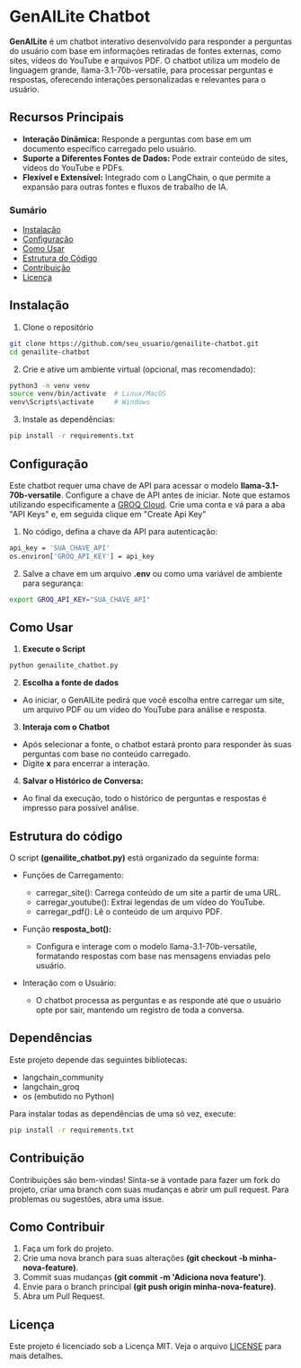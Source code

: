 # GenAILite Chatbot
**GenAILite** é um chatbot interativo desenvolvido para responder a perguntas do usuário com base em informações retiradas de fontes externas, como sites, vídeos do YouTube e arquivos PDF. O chatbot utiliza um modelo de linguagem grande, llama-3.1-70b-versatile, para processar perguntas e respostas, oferecendo interações personalizadas e relevantes para o usuário.

## Recursos Principais
- **Interação Dinâmica:** Responde a perguntas com base em um documento específico carregado pelo usuário.
- **Suporte a Diferentes Fontes de Dados:** Pode extrair conteúdo de sites, vídeos do YouTube e PDFs.
- **Flexível e Extensível:** Integrado com o LangChain, o que permite a expansão para outras fontes e fluxos de trabalho de IA.

### Sumário
- [Instalação](https://github.com/victorfl-c/genailite-chatbot/edit/main/README.md#instala%C3%A7%C3%A3o)
- [Configuração](Configuração)
- [Como Usar](ComoUsar)
- [Estrutura do Código](Estrutura_do_codigo)
- [Contribuição](contribuição)
- [Licença](licença)

## Instalação

1. Clone o repositório

```bash
git clone https://github.com/seu_usuario/genailite-chatbot.git
cd genailite-chatbot
```

2. Crie e ative um ambiente virtual (opcional, mas recomendado):

```bash
python3 -m venv venv
source venv/bin/activate  # Linux/MacOS
venv\Scripts\activate     # Windows
```
3. Instale as dependências:

```bash
pip install -r requirements.txt
```
## Configuração
Este chatbot requer uma chave de API para acessar o modelo **llama-3.1-70b-versatile**. Configure a chave de API antes de iniciar.
Note que estamos utilizando especificamente a [GROQ Cloud](https://console.groq.com/playground).
Crie uma conta e vá para a aba "API Keys" e, em seguida clique em "Create Api Key"

1. No código, defina a chave da API para autenticação:

```bash
api_key = 'SUA_CHAVE_API'
os.environ['GROQ_API_KEY'] = api_key
```
2. Salve a chave em um arquivo **.env** ou como uma variável de ambiente para segurança:

```bash
export GROQ_API_KEY="SUA_CHAVE_API"
```

## Como Usar

1. **Execute o Script**

```bash
python genailite_chatbot.py
```

2. **Escolha a fonte de dados**

  - Ao iniciar, o GenAILite pedirá que você escolha entre carregar um site, um arquivo PDF ou um vídeo do YouTube para análise e resposta.

3. **Interaja com o Chatbot**

  - Após selecionar a fonte, o chatbot estará pronto para responder às suas perguntas com base no conteúdo carregado.
  - Digite **x** para encerrar a interação.

4. **Salvar o Histórico de Conversa:**

  - Ao final da execução, todo o histórico de perguntas e respostas é impresso para possível análise.

## Estrutura do código
O script **(genailite_chatbot.py)** está organizado da seguinte forma:

- Funções de Carregamento:

  - carregar_site(): Carrega conteúdo de um site a partir de uma URL.
  - carregar_youtube(): Extrai legendas de um vídeo do YouTube.
  - carregar_pdf(): Lê o conteúdo de um arquivo PDF.
  
- Função **resposta_bot():**

  - Configura e interage com o modelo llama-3.1-70b-versatile, formatando respostas com base nas mensagens enviadas pelo usuário.
    
- Interação com o Usuário:

  - O chatbot processa as perguntas e as responde até que o usuário opte por sair, mantendo um registro de toda a conversa.

## Dependências
Este projeto depende das seguintes bibliotecas:

- langchain_community
- langchain_groq
- os (embutido no Python)

Para instalar todas as dependências de uma só vez, execute:
```bash
pip install -r requirements.txt
```

## Contribuição
Contribuições são bem-vindas! Sinta-se à vontade para fazer um fork do projeto, criar uma branch com suas mudanças e abrir um pull request. Para problemas ou sugestões, abra uma issue.

## Como Contribuir
1. Faça um fork do projeto.
2. Crie uma nova branch para suas alterações **(git checkout -b minha-nova-feature)**.
3. Commit suas mudanças **(git commit -m 'Adiciona nova feature')**.
4. Envie para o branch principal **(git push origin minha-nova-feature)**.
5. Abra um Pull Request.

## Licença
Este projeto é licenciado sob a Licença MIT. Veja o arquivo [LICENSE](License) para mais detalhes.
